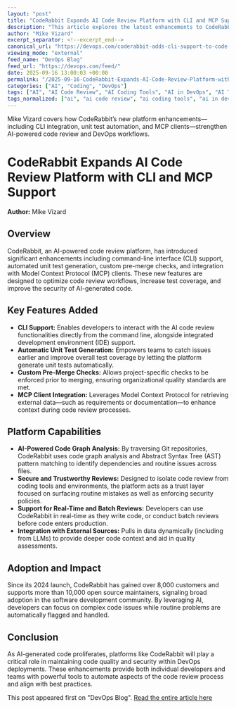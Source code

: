 ```yaml
---
layout: "post"
title: "CodeRabbit Expands AI Code Review Platform with CLI and MCP Support"
description: "This article explores the latest enhancements to CodeRabbit’s AI-enabled code review platform, including new CLI support, automatic unit test generation, custom pre-merge checks, and much more. The review details how these features help streamline DevOps workflows and strengthen code quality for teams leveraging Git-based repositories."
author: "Mike Vizard"
excerpt_separator: <!--excerpt_end-->
canonical_url: "https://devops.com/coderabbit-adds-cli-support-to-code-review-platform-based-on-ai/?utm_source=rss&utm_medium=rss&utm_campaign=coderabbit-adds-cli-support-to-code-review-platform-based-on-ai"
viewing_mode: "external"
feed_name: "DevOps Blog"
feed_url: "https://devops.com/feed/"
date: 2025-09-16 13:00:03 +00:00
permalink: "/2025-09-16-CodeRabbit-Expands-AI-Code-Review-Platform-with-CLI-and-MCP-Support.html"
categories: ["AI", "Coding", "DevOps"]
tags: ["AI", "AI Code Review", "AI Coding Tools", "AI in DevOps", "AI Tooling", "AI Trust Layer", "AST Patterns", "CLI Support", "Code Dependencies", "Code Graph Analysis", "Code Quality", "CodeRabbit", "Coding", "Continuous Integration", "Custom Pre Merge Checks", "Developer Productivity", "DevOps", "DevOps Workflows", "Git Repositories", "MCP", "MCP Client", "Open Source", "Open Source Code Review", "Posts", "Pre Merge Checks", "Secure Code Review", "Social Facebook", "Social LinkedIn", "Social X", "Software Quality", "Unit Test Generation"]
tags_normalized: ["ai", "ai code review", "ai coding tools", "ai in devops", "ai tooling", "ai trust layer", "ast patterns", "cli support", "code dependencies", "code graph analysis", "code quality", "coderabbit", "coding", "continuous integration", "custom pre merge checks", "developer productivity", "devops", "devops workflows", "git repositories", "mcp", "mcp client", "open source", "open source code review", "posts", "pre merge checks", "secure code review", "social facebook", "social linkedin", "social x", "software quality", "unit test generation"]
---
```


Mike Vizard covers how CodeRabbit’s new platform enhancements—including CLI integration, unit test automation, and MCP clients—strengthen AI-powered code review and DevOps workflows.<!--excerpt_end-->

# CodeRabbit Expands AI Code Review Platform with CLI and MCP Support

**Author:** Mike Vizard

## Overview

CodeRabbit, an AI-powered code review platform, has introduced significant enhancements including command-line interface (CLI) support, automated unit test generation, custom pre-merge checks, and integration with Model Context Protocol (MCP) clients. These new features are designed to optimize code review workflows, increase test coverage, and improve the security of AI-generated code.

## Key Features Added

- **CLI Support:** Enables developers to interact with the AI code review functionalities directly from the command line, alongside integrated development environment (IDE) support.
- **Automatic Unit Test Generation:** Empowers teams to catch issues earlier and improve overall test coverage by letting the platform generate unit tests automatically.
- **Custom Pre-Merge Checks:** Allows project-specific checks to be enforced prior to merging, ensuring organizational quality standards are met.
- **MCP Client Integration:** Leverages Model Context Protocol for retrieving external data—such as requirements or documentation—to enhance context during code review processes.

## Platform Capabilities

- **AI-Powered Code Graph Analysis:** By traversing Git repositories, CodeRabbit uses code graph analysis and Abstract Syntax Tree (AST) pattern matching to identify dependencies and routine issues across files.
- **Secure and Trustworthy Reviews:** Designed to isolate code review from coding tools and environments, the platform acts as a trust layer focused on surfacing routine mistakes as well as enforcing security policies.
- **Support for Real-Time and Batch Reviews:** Developers can use CodeRabbit in real-time as they write code, or conduct batch reviews before code enters production.
- **Integration with External Sources:** Pulls in data dynamically (including from LLMs) to provide deeper code context and aid in quality assessments.

## Adoption and Impact

Since its 2024 launch, CodeRabbit has gained over 8,000 customers and supports more than 10,000 open source maintainers, signaling broad adoption in the software development community. By leveraging AI, developers can focus on complex code issues while routine problems are automatically flagged and handled.

## Conclusion

As AI-generated code proliferates, platforms like CodeRabbit will play a critical role in maintaining code quality and security within DevOps deployments. These enhancements provide both individual developers and teams with powerful tools to automate aspects of the code review process and align with best practices.

This post appeared first on "DevOps Blog". [Read the entire article here](https://devops.com/coderabbit-adds-cli-support-to-code-review-platform-based-on-ai/?utm_source=rss&utm_medium=rss&utm_campaign=coderabbit-adds-cli-support-to-code-review-platform-based-on-ai)
